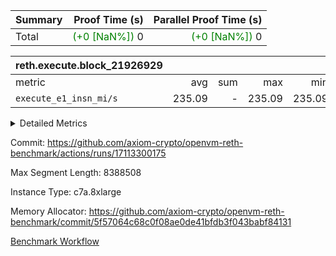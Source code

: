 | Summary | Proof Time (s) | Parallel Proof Time (s) |
|:---|---:|---:|
| Total | <span style='color: green'>(+0 [NaN%])</span> 0 | <span style='color: green'>(+0 [NaN%])</span> 0 |


| reth.execute.block_21926929 |||||
|:---|---:|---:|---:|---:|
|metric|avg|sum|max|min|
| `execute_e1_insn_mi/s` |  235.09 | -          |  235.09 |  235.09 |



<details>
<summary>Detailed Metrics</summary>

|  | reth-block_time_ms |
| --- |
|  | 2,337 | 

| block_number | execute_e1_time_ms |
| --- | --- |
| 21926929 | 2,336 | 

| group | block_number | execute_e1_insns | execute_e1_insn_mi/s |
| --- | --- | --- | --- |
| reth.execute.block_21926929 | 21926929 | 486,571,277 | 235.09 | 

</details>


Commit: https://github.com/axiom-crypto/openvm-reth-benchmark/actions/runs/17113300175

Max Segment Length: 8388508

Instance Type: c7a.8xlarge

Memory Allocator: https://github.com/axiom-crypto/openvm-reth-benchmark/commit/5f57064c68c0f08ae0de41bfdb3f043babf84131

[Benchmark Workflow]()
